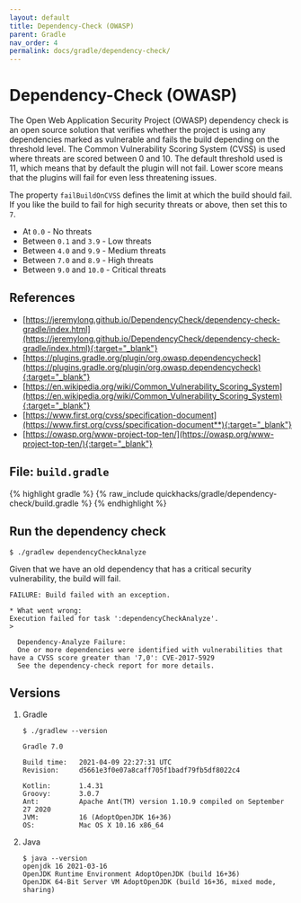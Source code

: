 ```yaml
---
layout: default 
title: Dependency-Check (OWASP)
parent: Gradle 
nav_order: 4 
permalink: docs/gradle/dependency-check/
---
```


# Dependency-Check (OWASP)

The Open Web Application Security Project (OWASP) dependency check is an open source solution that verifies whether the
project is using any dependencies marked as vulnerable and fails the build depending on the threshold level. The Common
Vulnerability Scoring System (CVSS) is used where threats are scored between 0 and 10. The default threshold used is 11,
which means that by default the plugin will not fail. Lower score means that the plugins will fail for even less
threatening issues.

The property `failBuildOnCVSS` defines the limit at which the build should fail. If you like the build to fail for high
security threats or above, then set this to `7`.

- At `0.0` - No threats
- Between `0.1` and `3.9` - Low threats
- Between `4.0` and `9.9` - Medium threats
- Between `7.0` and `8.9` - High threats
- Between `9.0` and `10.0` - Critical threats

## References

- [https://jeremylong.github.io/DependencyCheck/dependency-check-gradle/index.html](https://jeremylong.github.io/DependencyCheck/dependency-check-gradle/index.html){:target="_blank"}
- [https://plugins.gradle.org/plugin/org.owasp.dependencycheck](https://plugins.gradle.org/plugin/org.owasp.dependencycheck){:target="_blank"}
- [https://en.wikipedia.org/wiki/Common_Vulnerability_Scoring_System](https://en.wikipedia.org/wiki/Common_Vulnerability_Scoring_System){:target="_blank"}
- [https://www.first.org/cvss/specification-document](https://www.first.org/cvss/specification-document**){:target="_blank"}
- [https://owasp.org/www-project-top-ten/](https://owasp.org/www-project-top-ten/){:target="_blank"}

## File: `build.gradle`

{% highlight gradle %} {% raw_include quickhacks/gradle/dependency-check/build.gradle %} {% endhighlight %}

## Run the dependency check

```console
$ ./gradlew dependencyCheckAnalyze
```

Given that we have an old dependency that has a critical security vulnerability, the build will fail.

```console
FAILURE: Build failed with an exception.

* What went wrong:
Execution failed for task ':dependencyCheckAnalyze'.
>

  Dependency-Analyze Failure:
  One or more dependencies were identified with vulnerabilities that have a CVSS score greater than '7,0': CVE-2017-5929
  See the dependency-check report for more details.
```

## Versions

1. Gradle

   ```console
   $ ./gradlew --version

   Gradle 7.0

   Build time:   2021-04-09 22:27:31 UTC
   Revision:     d5661e3f0e07a8caff705f1badf79fb5df8022c4

   Kotlin:       1.4.31
   Groovy:       3.0.7
   Ant:          Apache Ant(TM) version 1.10.9 compiled on September 27 2020
   JVM:          16 (AdoptOpenJDK 16+36)
   OS:           Mac OS X 10.16 x86_64
   ```

1. Java

   ```console
   $ java --version
   openjdk 16 2021-03-16
   OpenJDK Runtime Environment AdoptOpenJDK (build 16+36)
   OpenJDK 64-Bit Server VM AdoptOpenJDK (build 16+36, mixed mode, sharing)
   ```
